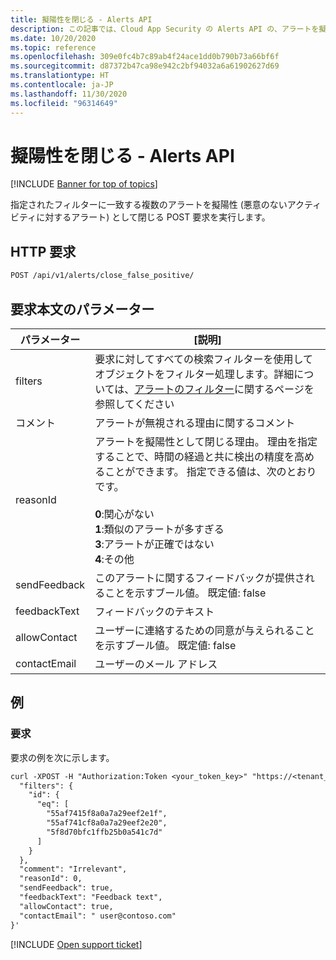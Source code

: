 ```yaml
---
title: 擬陽性を閉じる - Alerts API
description: この記事では、Cloud App Security の Alerts API の、アラートを擬陽性として一括で閉じる要求について説明します。
ms.date: 10/20/2020
ms.topic: reference
ms.openlocfilehash: 309e0fc4b7c89ab4f24ace1dd0b790b73a66bf6f
ms.sourcegitcommit: d87372b47ca98e942c2bf94032a6a61902627d69
ms.translationtype: HT
ms.contentlocale: ja-JP
ms.lasthandoff: 11/30/2020
ms.locfileid: "96314649"
---
```

# <a name="close-false-positive---alerts-api"></a>擬陽性を閉じる - Alerts API

[!INCLUDE [Banner for top of topics](includes/banner.md)]

指定されたフィルターに一致する複数のアラートを擬陽性 (悪意のないアクティビティに対するアラート) として閉じる POST 要求を実行します。

## <a name="http-request"></a>HTTP 要求

```rest
POST /api/v1/alerts/close_false_positive/
```

## <a name="request-body-parameters"></a>要求本文のパラメーター

| パラメーター | [説明] |
| --- | --- |
| filters | 要求に対してすべての検索フィルターを使用してオブジェクトをフィルター処理します。詳細については、[アラートのフィルター](api-alerts.md#filters)に関するページを参照してください |
| コメント | アラートが無視される理由に関するコメント |
| reasonId | アラートを擬陽性として閉じる理由。 理由を指定することで、時間の経過と共に検出の精度を高めることができます。 指定できる値は、次のとおりです。<br /><br />**0**:関心がない<br />**1**:類似のアラートが多すぎる<br />**3**:アラートが正確ではない<br />**4**:その他 |
| sendFeedback | このアラートに関するフィードバックが提供されることを示すブール値。 既定値: false |
| feedbackText | フィードバックのテキスト |
| allowContact | ユーザーに連絡するための同意が与えられることを示すブール値。 既定値: false |
| contactEmail | ユーザーのメール アドレス |

## <a name="example"></a>例

### <a name="request"></a>要求

要求の例を次に示します。

```rest
curl -XPOST -H "Authorization:Token <your_token_key>" "https://<tenant_id>.<tenant_region>.contoso.com/api/v1/alerts/close_false_positive/" -d '{
  "filters": {
    "id": {
      "eq": [
        "55af7415f8a0a7a29eef2e1f",
        "55af741cf8a0a7a29eef2e20",
        "5f8d70bfc1ffb25b0a541c7d"
      ]
    }
  },
  "comment": "Irrelevant",
  "reasonId": 0,
  "sendFeedback": true,
  "feedbackText": "Feedback text",
  "allowContact": true,
  "contactEmail": " user@contoso.com"
}'
```

[!INCLUDE [Open support ticket](includes/support.md)]
